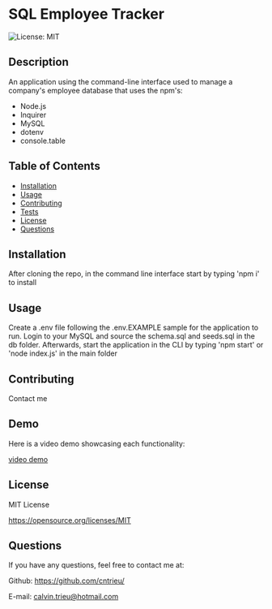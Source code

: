 # SQL Employee Tracker
![License: MIT](https://img.shields.io/badge/License-MIT-yellow.svg)


## Description

An application using the command-line interface used to manage a company's employee database that uses the npm's:

- Node.js
- Inquirer
- MySQL
- dotenv
- console.table

## Table of Contents

- [Installation](#installation)
- [Usage](#usage)
- [Contributing](#contributing)
- [Tests](#tests)
- [License](#license)
- [Questions](#questions)

## Installation

After cloning the repo, in the command line interface start by typing 'npm i' to install

## Usage

Create a .env file following the .env.EXAMPLE sample for the application to run. Login to your MySQL and source the schema.sql and seeds.sql in the db folder. Afterwards, start the application in the CLI by typing 'npm start' or 'node index.js' in the main folder

## Contributing

Contact me


## Demo

Here is a video demo showcasing each functionality:

[video demo](https://user-images.githubusercontent.com/89812084/226477414-a95aa369-394d-42b1-ac0f-4fb62ef0d221.webm)


## License

MIT License

https://opensource.org/licenses/MIT


## Questions

If you have any questions, feel free to contact me at:
  
Github: https://github.com/cntrieu/

E-mail: calvin.trieu@hotmail.com